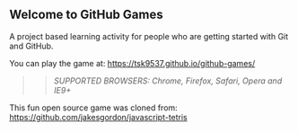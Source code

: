 ## Welcome to GitHub Games

A project based learning activity for people who are getting started with Git and GitHub.

You can play the game at: https://tsk9537.github.io/github-games/

>> _*SUPPORTED BROWSERS*: Chrome, Firefox, Safari, Opera and IE9+_

This fun open source game was cloned from: https://github.com/jakesgordon/javascript-tetris
